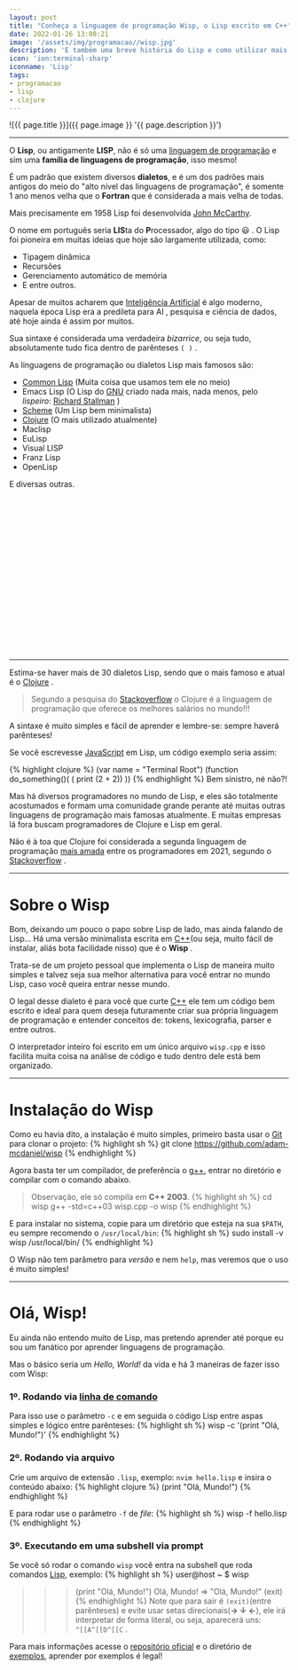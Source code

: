```yaml
---
layout: post
title: "Conheça a linguagem de programação Wisp, o Lisp escrito em C++"
date: 2022-01-26 13:00:21
image: '/assets/img/programacao//wisp.jpg'
description: 'E também uma breve história do Lisp e como utilizar mais esse dialeto da família dos parênteses.'
icon: 'ion:terminal-sharp'
iconname: 'Lisp'
tags:
- programacao
- lisp
- clojure
---
```


![{{ page.title }}]({{ page.image }} '{{ page.description }}')

---

O **Lisp**, ou antigamente **LISP**, não é só uma [linguagem de programação](https://terminalroot.com.br/2019/10/linguagem-de-programacao.html) e sim uma **família de linguagens de programação**, isso mesmo!

É um padrão que existem diversos **dialetos**, e é um dos padrões mais antigos do meio do "alto nível das linguagens de programação", é somente 1 ano menos velha que o **Fortran** que é considerada a mais velha de todas.

Mais precisamente em 1958 Lisp foi desenvolvida [John McCarthy](https://en.wikipedia.org/wiki/John_McCarthy_(computer_scientist)).

O nome em português seria **LIS**ta do **P**rocessador, algo do tipo 😃 . O Lisp foi pioneira em muitas ideias que hoje são largamente utilizada, como:
- Tipagem dinâmica
- Recursões
- Gerenciamento automático de memória
- E entre outros.

Apesar de muitos acharem que [Inteligência Artificial](https://terminalroot.com.br/tags/#artificialinteligence) é algo moderno, naquela época Lisp era a predileta para AI , pesquisa e ciência de dados, até hoje ainda é assim por muitos.

Sua sintaxe é considerada uma verdadeira *bizarrice*, ou seja tudo, absolutamente tudo fica dentro de parênteses `( )` .

As linguagens de programação ou dialetos Lisp mais famosos são:
- [Common Lisp](http://common-lisp.net/) (Muita coisa que usamos tem ele no meio)
- Emacs Lisp (O Lisp do [GNU](https://terminalroot.com.br/tags#gnu) criado nada mais, nada menos, pelo *lispeiro*: [Richard Stallman](https://terminalroot.com.br/2018/10/Etica-vigilancia-e-democracia-na-visao-de-richard-stallman.html) )
- [Scheme](http://www.scheme-reports.org/) (Um Lisp bem minimalista)
- [Clojure](https://clojure.org/) (O mais utilizado atualmente)
- Maclisp
- EuLisp
- Visual LISP
- Franz Lisp
- OpenLisp

E diversas outras.


<!-- SQUARE - GAMES ROOT -->
<script async src="//pagead2.googlesyndication.com/pagead/js/adsbygoogle.js"></script>
<ins class="adsbygoogle"
style="display:inline-block;width:336px;height:280px"
data-ad-client="ca-pub-2838251107855362"
data-ad-slot="5351066970"></ins>
<script>
(adsbygoogle = window.adsbygoogle || []).push({});
</script>

---

Estima-se haver mais de 30 dialetos Lisp, sendo que o mais famoso e atual é o [Clojure](https://clojure.org/) .
> Segundo a pesquisa do [Stackoverflow](https://insights.stackoverflow.com/survey/2021) o Clojure é a linguagem de programação que oferece os melhores salários no mundo!!!

A sintaxe é muito simples e fácil de aprender e lembre-se: sempre haverá parênteses!

Se você escrevesse [JavaScript](https://terminalroot.com.br/tags#javascript) em Lisp, um código exemplo seria assim:

{% highlight clojure %}
(var name = "Terminal Root")
(function do_something()(
  ( print (2 + 2))
))
{% endhighlight %}
Bem sinistro, né não?!

Mas há diversos programadores no mundo de Lisp, e eles são totalmente acostumados e formam uma comunidade grande perante até muitas outras linguagens de programação mais famosas atualmente. E muitas empresas lá fora buscam programadores de Clojure e Lisp em geral.

Não é à toa que Clojure foi considerada a segunda linguagem de programação [mais amada](https://insights.stackoverflow.com/survey/2021) entre os programadores em 2021, segundo o [Stackoverflow](https://insights.stackoverflow.com/survey/2021) .

---

# Sobre o Wisp
Bom, deixando um pouco o papo sobre Lisp de lado, mas ainda falando de Lisp... Há uma versão minimalista escrita em [C++](https://terminalroot.com.br/cpp)(ou seja, muito fácil de instalar, aliás bota facilidade nisso) que é o **Wisp** .

Trata-se de um projeto pessoal que implementa o Lisp de maneira muito simples e talvez seja sua melhor alternativa para você entrar no mundo Lisp, caso você queira entrar nesse mundo.

O legal desse dialeto é para você que curte [C++](https://terminalroot.com.br/cpp) ele tem um código bem escrito e ideal para quem deseja futuramente criar sua própria linguagem de programação e entender conceitos de: tokens, lexicografia, parser e entre outros.

O interpretador inteiro foi escrito em um único arquivo `wisp.cpp` e isso facilita muita coisa na análise de código e tudo dentro dele está bem organizado.


<!-- RECTANGLE 2 - OnParagragraph -->
<script async src="//pagead2.googlesyndication.com/pagead/js/adsbygoogle.js"></script>
<ins class="adsbygoogle"
style="display:block; text-align:center;"
data-ad-layout="in-article"
data-ad-format="fluid"
data-ad-client="ca-pub-2838251107855362"
data-ad-slot="8549252987"></ins>
<script>
(adsbygoogle = window.adsbygoogle || []).push({});
</script>

---

# Instalação do Wisp
Como eu havia dito, a instalação é muito simples, primeiro basta usar o [Git](https://terminalroot.com.br/tags#git) para clonar o projeto:
{% highlight sh %}
git clone https://github.com/adam-mcdaniel/wisp
{% endhighlight %}

Agora basta ter um compilador, de preferência o [g++](https://terminalroot.com.br/tags#gcc), entrar no diretório e compilar com o comando abaixo.
> Observação, ele só compila em **C++ 2003**.
{% highlight sh %}
cd wisp
g++ -std=c++03 wisp.cpp -o wisp
{% endhighlight %}

E para instalar no sistema, copie para um diretório que esteja na sua `$PATH`, eu sempre recomendo o `/usr/local/bin`:
{% highlight sh %}
sudo install -v wisp /usr/local/bin/
{% endhighlight %}

O Wisp não tem parâmetro para *versão* e nem `help`, mas veremos que o uso é muito simples!

---

# Olá, Wisp!
Eu ainda não entendo muito de Lisp, mas pretendo aprender até porque eu sou um fanático por aprender linguagens de programação.

Mas o básico seria um *Hello, World!* da vida e há 3 maneiras de fazer isso com Wisp:

### 1º. Rodando via [linha de comando](https://terminalroot.com.br/tags#comandos)
Para isso use o parâmetro `-c` e em seguida o código Lisp entre aspas simples e lógico entre parênteses:
{% highlight sh %}
wisp -c '(print "Olá, Mundo!")'
{% endhighlight %}

### 2º. Rodando via arquivo
Crie um arquivo de extensão `.lisp`, exemplo: `nvim hello.lisp` e insira o conteúdo abaixo:
{% highlight clojure %}
(print "Olá, Mundo!")
{% endhighlight %}

E para rodar use o parâmetro `-f` de *file*:
{% highlight sh %}
wisp -f hello.lisp
{% endhighlight %}

### 3º. Executando em uma subshell via prompt
Se você só rodar o comando `wisp` você entra na subshell que roda comandos [Lisp](https://en.wikipedia.org/wiki/Lisp_(programming_language)), exemplo:
{% highlight sh %}
user@host ~ $ wisp
>>> (print "Olá, Mundo!")
Olá, Mundo!
 => "Olá, Mundo!"
>>> (exit)
{% endhighlight %}
> Note que para sair é `(exit)`(entre parênteses) e evite usar setas direcionais(**→ ↓ ←**), ele irá interpretar de forma literal, ou seja, aparecerá uns: `^[[A^[[D^[[C` .

Para mais informações acesse o [repositório oficial](https://github.com/adam-mcdaniel/wisp) e o diretório de [exemplos](https://github.com/adam-mcdaniel/wisp/tree/main/examples), aprender por exemplos é legal!


